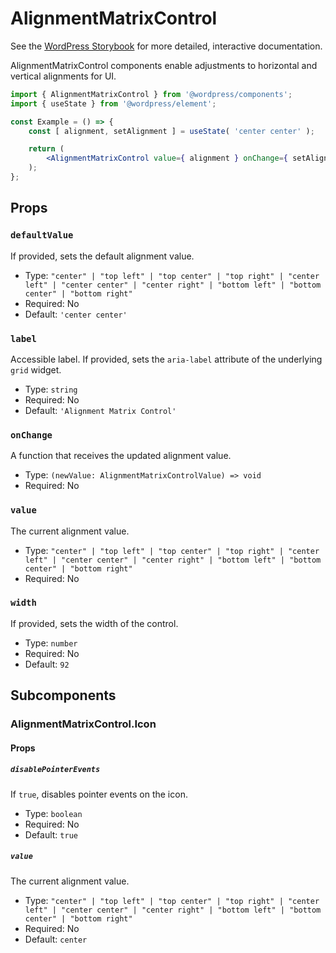 # AlignmentMatrixControl

<!-- This file is generated automatically and cannot be edited directly. Make edits via TypeScript types and TSDocs. -->

<p class="callout callout-info">See the <a href="https://wordpress.github.io/gutenberg/?path=/docs/components-alignmentmatrixcontrol--docs">WordPress Storybook</a> for more detailed, interactive documentation.</p>

AlignmentMatrixControl components enable adjustments to horizontal and vertical alignments for UI.

```jsx
import { AlignmentMatrixControl } from '@wordpress/components';
import { useState } from '@wordpress/element';

const Example = () => {
	const [ alignment, setAlignment ] = useState( 'center center' );

	return (
		<AlignmentMatrixControl value={ alignment } onChange={ setAlignment } />
	);
};
```

## Props

### `defaultValue`

If provided, sets the default alignment value.

-   Type: `"center" | "top left" | "top center" | "top right" | "center left" | "center center" | "center right" | "bottom left" | "bottom center" | "bottom right"`
-   Required: No
-   Default: `'center center'`

### `label`

Accessible label. If provided, sets the `aria-label` attribute of the
underlying `grid` widget.

-   Type: `string`
-   Required: No
-   Default: `'Alignment Matrix Control'`

### `onChange`

A function that receives the updated alignment value.

-   Type: `(newValue: AlignmentMatrixControlValue) => void`
-   Required: No

### `value`

The current alignment value.

-   Type: `"center" | "top left" | "top center" | "top right" | "center left" | "center center" | "center right" | "bottom left" | "bottom center" | "bottom right"`
-   Required: No

### `width`

If provided, sets the width of the control.

-   Type: `number`
-   Required: No
-   Default: `92`

## Subcomponents

### AlignmentMatrixControl.Icon

#### Props

##### `disablePointerEvents`

If `true`, disables pointer events on the icon.

-   Type: `boolean`
-   Required: No
-   Default: `true`

##### `value`

The current alignment value.

-   Type: `"center" | "top left" | "top center" | "top right" | "center left" | "center center" | "center right" | "bottom left" | "bottom center" | "bottom right"`
-   Required: No
-   Default: `center`
